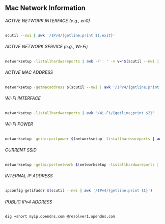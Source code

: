 ## Mac Network Information

###### ACTIVE NETWORK INTERFACE (e.g., en0)
```bash
scutil --nwi | awk '/IPv4/{getline;print $1;exit}'
```

###### ACTIVE NETWORK SERVICE (e.g., Wi-Fi)
```bash
networksetup -listallhardwareports | awk -F': ' -v v="$(scutil --nwi | awk '/IPv4/{getline;print $1;exit}')" '$0~v{print a}{a=$NF}'
```

###### ACTIVE MAC ADDRESS
```bash
networksetup -getmacaddress $(scutil --nwi | awk '/IPv4/{getline;print $1}') | awk '{print $3}'
```

###### WI-FI INTERFACE
```bash
networksetup -listallhardwareports | awk '/Wi-Fi/{getline;print $2}'
```

###### WI-FI POWER
```bash
networksetup -getairportpower $(networksetup -listallhardwareports | awk -F': ' '/Wi-Fi/{getline;print $2}') | awk '{print $NF}'
```

###### CURRENT SSID
```bash
networksetup -getairportnetwork $(networksetup -listallhardwareports | awk -F': ' '/Wi-Fi/{getline;print $2}') 2>/dev/null | awk -F': ' '{print $NF}'
```

###### INTERNAL IP ADDRESS
```bash
ipconfig getifaddr $(scutil --nwi | awk '/IPv4/{getline;print $1}')
```

###### PUBLIC IPv4 ADDRESS
```bash
dig +short myip.opendns.com @resolver1.opendns.com
```
